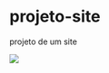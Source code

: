 # projeto-site
 projeto de um site 

<img src="https://pythontutor.com/iframe-embed.html#code=num%20%3D%20%5B1,2,3,4,5,6,7,8,9,10%5D%0A%0Adef%20funcao_teste%28num%29%3A%0A%20%20%20%20n%20%3D%20num%0A%20%20%20%20v1%20%3D%20n%5B1%5D%0A%20%20%20%20v2%20%3D%20n%5B1%5D%0A%20%20%20%20for%20i%20in%20range%282,%20len%28n%29,%201%29%3A%0A%20%20%20%20%20%20%20%20if%20n%5Bi%5D%20%3C%20v1%3A%0A%20%20%20%20%20%20%20%20%20%20%20%20v1%20%3D%20n%5Bi%5D%0A%20%20%20%20%20%20%20%20elif%20n%5Bi%5D%20%3E%20v2%3A%0A%20%20%20%20%20%20%20%20%20%20%20%20v2%20%3D%20n%5Bi%5D%0A%20%20%20%20%0A%20%20%20%20return%20v1,%20v2%0A%0A%0Afuncao_teste%28num%29&codeDivHeight=400&codeDivWidth=350&cumulative=false&curInstr=42&heapPrimitives=nevernest&origin=opt-frontend.js&py=3&rawInputLstJSON=%5B%5D&textReferences=false">